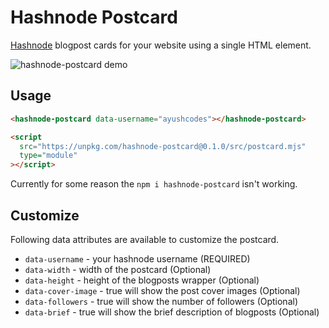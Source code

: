 # Hashnode Postcard

[Hashnode](https://hashnode.com/) blogpost cards for your website using a single HTML element.

![hashnode-postcard demo](https://ik.imagekit.io/ayu/hashnode-postcard-demo_wRLT1g_-o.png?updatedAt=1626945637219)

## Usage

```html
<hashnode-postcard data-username="ayushcodes"></hashnode-postcard>

<script
  src="https://unpkg.com/hashnode-postcard@0.1.0/src/postcard.mjs"
  type="module"
></script>
```

Currently for some reason the `npm i hashnode-postcard` isn't working.

## Customize

Following data attributes are available to customize the postcard.

- `data-username` - your hashnode username (REQUIRED)
- `data-width` - width of the postcard (Optional)
- `data-height` - height of the blogposts wrapper (Optional)
- `data-cover-image` - true will show the post cover images (Optional)
- `data-followers` - true will show the number of followers (Optional)
- `data-brief` - true will show the brief description of blogposts (Optional)
